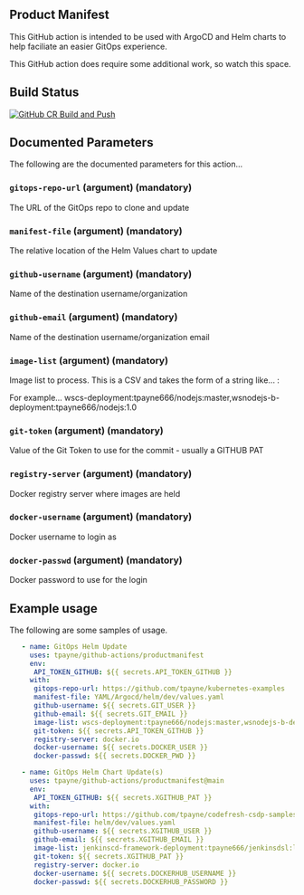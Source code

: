 Product Manifest
----------------
This GitHub action is intended to be used with ArgoCD and Helm charts to help faciliate an easier GitOps experience.

This GitHub action does require some additional work, so watch this space.

Build Status
------------
[![GitHub CR Build and Push](https://github.com/tpayne/github-actions/actions/workflows/docker-image.yml/badge.svg?branch=main&event=push)](https://github.com/tpayne/github-actions/actions/workflows/docker-image.yml)

Documented Parameters
---------------------
The following are the documented parameters for this action...

### `gitops-repo-url` (argument) (mandatory)
The URL of the GitOps repo to clone and update

### `manifest-file` (argument) (mandatory)
The relative location of the Helm Values chart to update

### `github-username` (argument) (mandatory)
Name of the destination username/organization

### `github-email` (argument) (mandatory)
Name of the destination username/organization email

### `image-list` (argument) (mandatory)
Image list to process. This is a CSV and takes the form of a string like...
   <helmChartName>:<dockerImage>

For example...
   wscs-deployment:tpayne666/nodejs:master,wsnodejs-b-deployment:tpayne666/nodejs:1.0   

### `git-token` (argument) (mandatory)
Value of the Git Token to use for the commit - usually a GITHUB PAT 

### `registry-server` (argument) (mandatory)
Docker registry server where images are held
  
### `docker-username` (argument) (mandatory)
Docker username to login as

### `docker-passwd` (argument) (mandatory)
Docker password to use for the login

Example usage
-------------
The following are some samples of usage.
   
```yaml
   - name: GitOps Helm Update
     uses: tpayne/github-actions/productmanifest
     env:
      API_TOKEN_GITHUB: ${{ secrets.API_TOKEN_GITHUB }}
     with:
      gitops-repo-url: https://github.com/tpayne/kubernetes-examples
      manifest-file: YAML/Argocd/helm/dev/values.yaml
      github-username: ${{ secrets.GIT_USER }}
      github-email: ${{ secrets.GIT_EMAIL }}
      image-list: wscs-deployment:tpayne666/nodejs:master,wsnodejs-b-deployment:tpayne666/nodejs:1.0 
      git-token: ${{ secrets.API_TOKEN_GITHUB }}
      registry-server: docker.io
      docker-username: ${{ secrets.DOCKER_USER }}
      docker-passwd: ${{ secrets.DOCKER_PWD }}
```

```yaml
   - name: GitOps Helm Chart Update(s)
     uses: tpayne/github-actions/productmanifest@main
     env:
      API_TOKEN_GITHUB: ${{ secrets.XGITHUB_PAT }}
     with:
      gitops-repo-url: https://github.com/tpayne/codefresh-csdp-samples
      manifest-file: helm/dev/values.yaml
      github-username: ${{ secrets.XGITHUB_USER }}
      github-email: ${{ secrets.XGITHUB_EMAIL }}
      image-list: jenkinscd-framework-deployment:tpayne666/jenkinsdsl:latest
      git-token: ${{ secrets.XGITHUB_PAT }}
      registry-server: docker.io
      docker-username: ${{ secrets.DOCKERHUB_USERNAME }}
      docker-passwd: ${{ secrets.DOCKERHUB_PASSWORD }}
```

